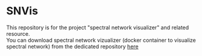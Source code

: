 # SNVis
This repository is for the project "spectral network visualizer" and related resource.<br>
You can download spectral network vizualizer (docker container to visualize spectral network) 
from the dedicated repository [here](https://github.com/kanakohirata/spectral-network-visualizer)
<br>

